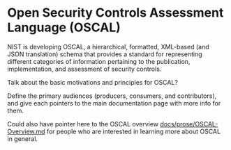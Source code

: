 # Open Security Controls Assessment Language (OSCAL) 

NIST is developing OSCAL, a hierarchical, formatted, XML-based (and JSON translation) schema that provides a standard for representing different categories of information pertaining to the publication, implementation, and assessment of security controls. 

Talk about the basic motivations and principles for OSCAL?

Define the primary audiences (producers, consumers, and contributors), and give each pointers to the main documentation page with more info for them.

Could also have pointer here to the OSCAL overview [docs/prose/OSCAL-Overview.md](docs/prose/OSCAL-Overview.md) for people who are interested in learning more about OSCAL in general.
